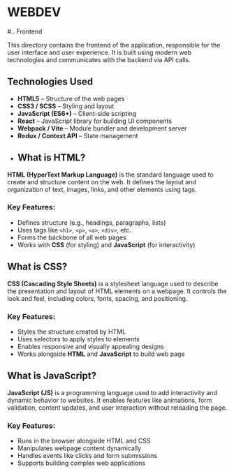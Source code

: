 # WEBDEV


#.. Frontend

This directory contains the frontend of the application, responsible for the user interface and user experience. It is built using modern web technologies and communicates with the backend via API calls.

## Technologies Used

- **HTML5** – Structure of the web pages
- **CSS3 / SCSS** – Styling and layout
- **JavaScript (ES6+)** – Client-side scripting
- **React** – JavaScript library for building UI components
- **Webpack / Vite** – Module bundler and development server
- **Redux / Context API** – State management 
- ## What is HTML?

**HTML (HyperText Markup Language)** is the standard language used to create and structure content on the web. It defines the layout and organization of text, images, links, and other elements using tags.

### Key Features:
- Defines structure (e.g., headings, paragraphs, lists)
- Uses tags like `<h1>`, `<p>`, `<a>`, `<div>`, etc.
- Forms the backbone of all web pages
- Works with **CSS** (for styling) and **JavaScript** (for interactivity)

## What is CSS?

**CSS (Cascading Style Sheets)** is a stylesheet language used to describe the presentation and layout of HTML elements on a webpage. It controls the look and feel, including colors, fonts, spacing, and positioning.

### Key Features:
- Styles the structure created by HTML
- Uses selectors to apply styles to elements
- Enables responsive and visually appealing designs
- Works alongside **HTML** and **JavaScript** to build web page

## What is JavaScript?

**JavaScript (JS)** is a programming language used to add interactivity and dynamic behavior to websites. It enables features like animations, form validation, content updates, and user interaction without reloading the page.

### Key Features:
- Runs in the browser alongside HTML and CSS
- Manipulates webpage content dynamically
- Handles events like clicks and form submissions
- Supports building complex web applications
















